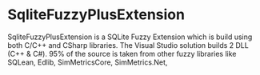 # SqliteFuzzyPlusExtension
SqliteFuzzyPlusExtension is a SQLite Fuzzy Extension which is build using both C/C++ and CSharp libraries. The Visual Studio solution builds 2 DLL (C++ & C#).
95% of the source is taken from other fuzzy libraries like SQLean, Edlib, SimMetricsCore, SimMetrics.Net, 
